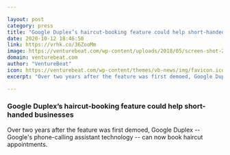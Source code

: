 ```yaml
---

layout: post
category: press
title: "Google Duplex’s haircut-booking feature could help short-handed businesses"
date: 2020-10-12 18:46:50
link: https://vrhk.co/36ZooMm
image: https://venturebeat.com/wp-content/uploads/2018/05/screen-shot-2018-05-10-at-9-50-40-pm-e1526010727377.png?w=1200&strip=all
domain: venturebeat.com
author: "VentureBeat"
icon: https://venturebeat.com/wp-content/themes/vb-news/img/favicon.ico
excerpt: "Over two years after the feature was first demoed, Google Duplex -- Google's phone-calling assistant technology -- can now book haircut appointments."

---
```


### Google Duplex’s haircut-booking feature could help short-handed businesses

Over two years after the feature was first demoed, Google Duplex -- Google's phone-calling assistant technology -- can now book haircut appointments.